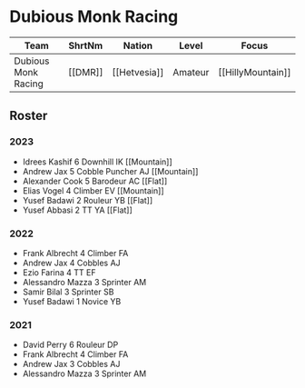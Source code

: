 # Dubious Monk Racing

| Team | ShrtNm | Nation | Level | Focus |
|-------|-------|---------|-------|-----|
| Dubious Monk Racing | [[DMR]] | [[Hetvesia]] | Amateur | [[HillyMountain]]

## Roster

### 2023

* Idrees Kashif 6 Downhill IK [[Mountain]]
* Andrew Jax 5 Cobble Puncher AJ [[Mountain]]
* Alexander Cook 5 Barodeur AC [[Flat]]
* Elias Vogel 4 Climber EV [[Mountain]]
* Yusef Badawi 2 Rouleur YB [[Flat]]
* Yusef Abbasi 2 TT YA [[Flat]]

### 2022

* Frank Albrecht 4 Climber FA
* Andrew Jax 4 Cobbles AJ
* Ezio Farina 4 TT EF
* Alessandro Mazza 3 Sprinter AM
* Samir Bilal 3 Sprinter SB
* Yusef Badawi 1 Novice YB

### 2021

* David Perry 6 Rouleur DP
* Frank Albrecht 4 Climber FA
* Andrew Jax 3 Cobbles AJ
* Alessandro Mazza 3 Sprinter AM